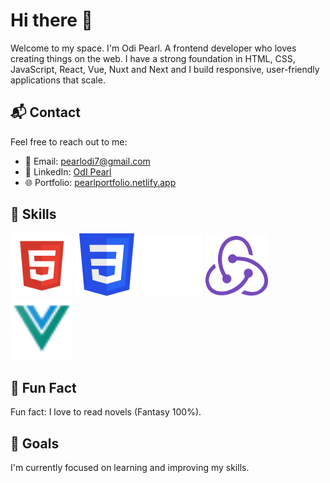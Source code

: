 # Hi there 👋

   Welcome to my space. I'm Odi Pearl. A frontend developer who loves creating things on the web.
   I have a strong foundation in HTML, CSS, JavaScript, React, Vue, Nuxt and Next and I build responsive, user-friendly applications that scale.

## 📬 Contact
Feel free to reach out to me:
- 📧 Email: [pearlodi7@gmail.com](mailto:pearlodi7@gmail.com)
- 💼 LinkedIn: [OdI Pearl](https://www.linkedin.com/in/odipearl/)
- 🌐 Portfolio: [pearlportfolio.netlify.app](https://pearlportfolio.netlify.app/)
  
## 🌟 Skills
<img src="htmls.png" alt="HTML Badge" width="100"/>
<img src="csss.png" alt="CSS Badge" width="100"/>
<img src="java-script.png" alt="JavaScript Badge" width="100"/>
<img src="rredux.png" alt="React Badge" width="100"/>
<img src="vues.png" alt="Vue Badge" width="100"/>

##  📓 Fun Fact
Fun fact: I love to read novels (Fantasy 100%).

## 🎯 Goals
I'm currently focused on learning and improving my skills.


